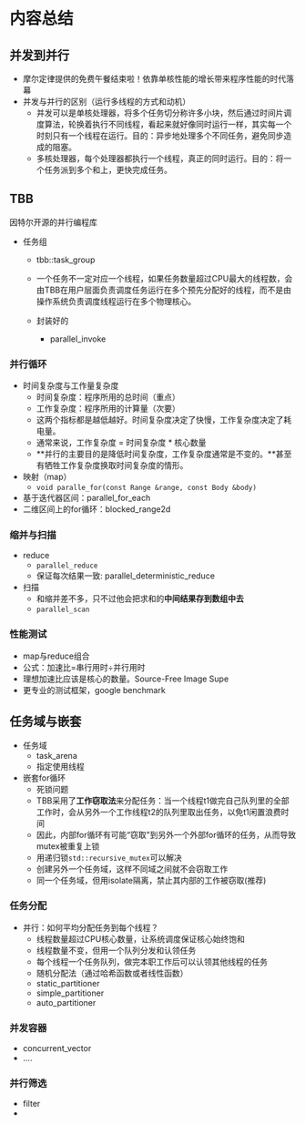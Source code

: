 # 内容总结

## 并发到并行

+ 摩尔定律提供的免费午餐结束啦！依靠单核性能的增长带来程序性能的时代落幕
+ 并发与并行的区别（运行多线程的方式和动机）
  + 并发可以是单核处理器，将多个任务切分称许多小块，然后通过时间片调度算法，轮换着执行不同线程，看起来就好像同时运行一样，其实每一个时刻只有一个线程在运行。目的：异步地处理多个不同任务，避免同步造成的阻塞。
  + 多核处理器，每个处理器都执行一个线程，真正的同时运行。目的：将一个任务派到多个和上，更快完成任务。

## TBB

因特尔开源的并行编程库



+ 任务组

  + tbb::task_group
  + 一个任务不一定对应一个线程，如果任务数量超过CPU最大的线程数，会由TBB在用户层面负责调度任务运行在多个预先分配好的线程，而不是由操作系统负责调度线程运行在多个物理核心。

  + 封装好的
    + parallel_invoke

### 并行循环

+ 时间复杂度与工作量复杂度
  + 时间复杂度：程序所用的总时间（重点）
  + 工作复杂度：程序所用的计算量（次要）
  + 这两个指标都是越低越好。时间复杂度决定了快慢，工作复杂度决定了耗电量。
  + 通常来说，工作复杂度 = 时间复杂度 * 核心数量
  + **并行的主要目的是降低时间复杂度，工作复杂度通常是不变的。**甚至有牺牲工作复杂度换取时间复杂度的情形。
+ 映射（map）
  + `void paralle_for(const Range &range, const Body &body)`
+ 基于迭代器区间：parallel_for_each
+ 二维区间上的for循环：blocked_range2d

### 缩并与扫描

+ reduce
  + `parallel_reduce`
  + 保证每次结果一致: parallel_deterministic_reduce
+ 扫描
  + 和缩并差不多，只不过他会把求和的**中间结果存到数组中去**
  + `parallel_scan`

### 性能测试

+ map与reduce组合
+ 公式：加速比=串行用时÷并行用时
+ 理想加速比应该是核心的数量。Source-Free Image Supe
+ 更专业的测试框架，google benchmark



## 任务域与嵌套

+ 任务域
  + task_arena
  + 指定使用线程
+ 嵌套for循环
  + 死锁问题
  + TBB采用了**工作窃取法**来分配任务：当一个线程t1做完自己队列里的全部工作时，会从另外一个工作线程t2的队列里取出任务，以免t1闲置浪费时间
  + 因此，内部for循环有可能“窃取"到另外一个外部for循环的任务，从而导致mutex被重复上锁
  + 用递归锁`std::recursive_mutex`可以解决
  + 创建另外一个任务域，这样不同域之间就不会窃取工作
  + 同一个任务域，但用isolate隔离，禁止其内部的工作被窃取(推荐)



### 任务分配

+ 并行：如何平均分配任务到每个线程？
  + 线程数量超过CPU核心数量，让系统调度保证核心始终饱和
  + 线程数量不变，但用一个队列分发和认领任务
  + 每个线程一个任务队列，做完本职工作后可以认领其他线程的任务
  + 随机分配法（通过哈希函数或者线性函数）
  + static_partitioner
  + simple_partitioner
  + auto_partitioner

### 并发容器

+ concurrent_vector
+ ....

### 并行筛选

+ filter
+ 
